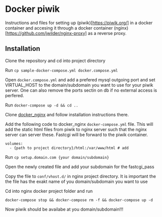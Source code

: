 # Docker piwik

Instructions and files for setting up (piwik)[https://piwik.org/] in a docker container and 
accesing it through a docker container (nginx)[https://github.com/jwilder/nginx-proxy] 
as a reverse proxy.

## Installation

Clone the repository and cd into project directory

Run `cp sample-docker-compose.yml docker.compose.yml`

Open `docker.compose.yml` and add a prefered mysql outgoing port and set VIRTUAL_HOST
to the domain/subdomain you want to use for your piwik server. One can also remove 
the ports sectin on db if no external access is perfered.

Run `docker-compose up -d && cd ..` 

Clone [docker_nginx](https://github.com/mickelindahl/docker_nginx) and follow 
installation instructions there.

Add the following code to docker_nginx `docker-compose.yml` file. This will
add the static html files from piwik to nginx server such that the nginx server
can server these. Fastcgi will be forward to the piwik container.

```
volumes:
  - {path to project directory}/html:/var/www/html # add
``` 

Run `cp setup.domain.com {your domain/subdomain}`

Open the newly created file and add your subdomain for the fastcgi_pass

Copy the file to `conf/vhost.d/` in nginx project directory. It is important the
the file has the exakt name of you domain/subdomain you want to use

Cd into nginx docker project folder and run
```
docker-compose stop && docker-compose rm -f && docker-compose up -d
``` 

Now piwik should be availabe at you domain/subdomain!!!

